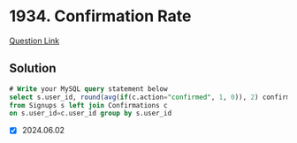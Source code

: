 # 1934. Confirmation Rate
[Question Link](https://leetcode.com/problems/confirmation-rate/)
## Solution
```sql
# Write your MySQL query statement below
select s.user_id, round(avg(if(c.action="confirmed", 1, 0)), 2) confirmation_rate
from Signups s left join Confirmations c
on s.user_id=c.user_id group by s.user_id
```
- [x] 2024.06.02
